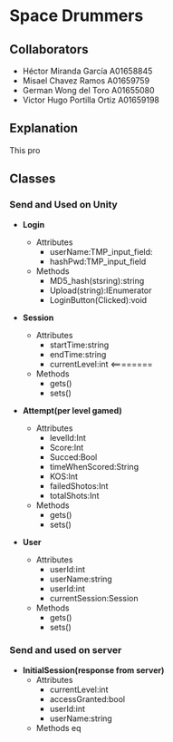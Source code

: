 # Space Drummers

## Collaborators
<ul>
    <li> Héctor Miranda García A01658845</li>
    <li> Misael Chavez Ramos A01659759</li>
    <li> German Wong del Toro A01655080</li>
    <li> Victor Hugo Portilla Ortiz A01659198</li>
</ul>

## Explanation
This pro





## Classes

### Send and Used on Unity

- **Login**
  * Attributes
      - userName:TMP_input_field:
      - hashPwd:TMP_input_field 
  * Methods
      - MD5_hash(stsring):string
      - Upload(string):IEnumerator
      - LoginButton(Clicked):void



- **Session**
  * Attributes
      - startTime:string
      - endTime:string
      - currentLevel:int <========
  * Methods
      - gets()
      - sets()

- **Attempt(per level gamed)**
  * Attributes
      - levelId:Int
      - Score:Int
      - Succed:Bool
      - timeWhenScored:String
      - KOS:Int
      - failedShotos:Int
      - totalShots:Int
  * Methods
      - gets()
      - sets()
- **User**
  * Attributes
      - userId:int
      - userName:string
      - userId:int
      - currentSession:Session
  * Methods
      - gets()
      - sets()
### Send and used on server

- **InitialSession(response from server)**
  * Attributes
      - currentLevel:int 
      - accessGranted:bool
      - userId:int
      - userName:string
  * Methods
     eq